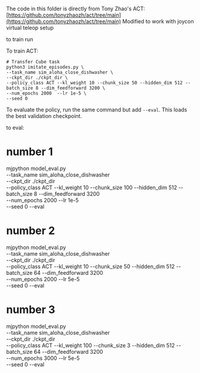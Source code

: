 The code in this folder is directly from Tony Zhao's ACT: [https://github.com/tonyzhaozh/act/tree/main](https://github.com/tonyzhaozh/act/tree/main)
Modified to work with joycon virtual teleop setup




to train run


To train ACT:
    
    # Transfer Cube task
    python3 imitate_episodes.py \
    --task_name sim_aloha_close_dishwasher \
    --ckpt_dir ./ckpt_dir \
    --policy_class ACT --kl_weight 10 --chunk_size 50 --hidden_dim 512 --batch_size 8 --dim_feedforward 3200 \
    --num_epochs 2000  --lr 1e-5 \
    --seed 0


To evaluate the policy, run the same command but add ``--eval``. This loads the best validation checkpoint.


to eval: 


# number 1

mjpython model_eval.py \
    --task_name sim_aloha_close_dishwasher \
    --ckpt_dir ./ckpt_dir \
    --policy_class ACT --kl_weight 10 --chunk_size 100 --hidden_dim 512 --batch_size 8 --dim_feedforward 3200 \
    --num_epochs 2000  --lr 1e-5 \
    --seed 0 --eval

# number 2
mjpython model_eval.py \
    --task_name sim_aloha_close_dishwasher \
    --ckpt_dir ./ckpt_dir \
    --policy_class ACT --kl_weight 10 --chunk_size 50 --hidden_dim 512 --batch_size 64 --dim_feedforward 3200 \
    --num_epochs 2000  --lr 5e-5 \
    --seed 0 --eval

# number 3

mjpython model_eval.py \
    --task_name sim_aloha_close_dishwasher \
    --ckpt_dir ./ckpt_dir \
    --policy_class ACT --kl_weight 100 --chunk_size 3 --hidden_dim 512 --batch_size 64 --dim_feedforward 3200 \
    --num_epochs 3000  --lr 5e-5 \
    --seed 0 --eval